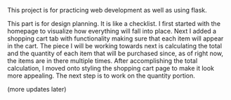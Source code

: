 This project is for practicing web development as well as using flask.

This part is for design planning. It is like a checklist.
I first started with the homepage to visualize how everything will fall into place.
Next I added a shopping cart tab with functionality making sure that each item will appear in the cart.
The piece I will be working towards next is calculating the total and the quantity of each item that will be purchased since, as of right now, the items are in there multiple times.
After accomplishing the total calculation, I moved onto styling the shopping cart page to make it look more appealing. The next step is to work on the quantity portion.

(more updates later)
